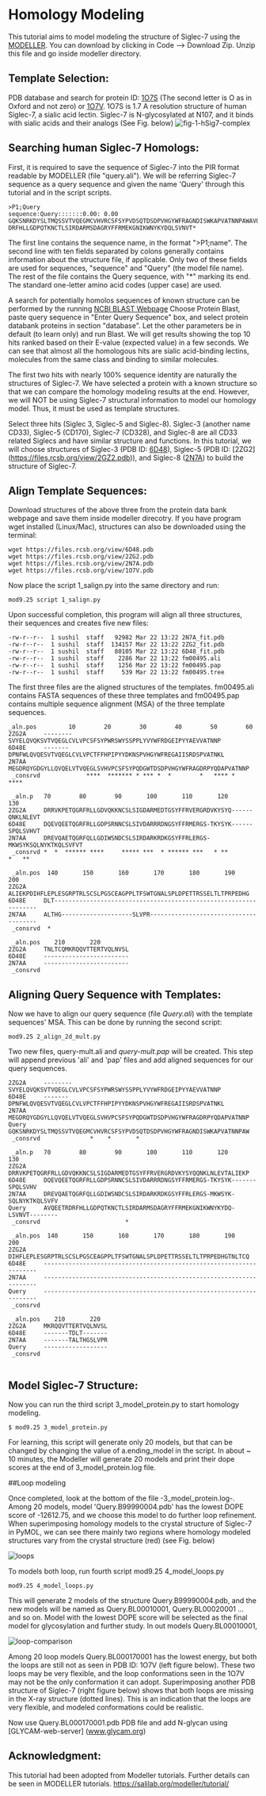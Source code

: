 # Homology Modeling
This tutorial aims to model modeling the structure of Siglec-7 using the [MODELLER](https://salilab.org/modeller). You can download by clicking in Code --> Download Zip. Unzip this file and go inside modeller directory. 

## Template Selection: 
PDB database and search for protein ID: [1O7S](https://www.rcsb.org/structure/1O7S) (The second letter is O as in Oxford and not zero) or [1O7V](https://www.rcsb.org/structure/1O7V). 1O7S is 1.7 A resolution structure of human Siglec-7, a sialic acid lectin. Siglec-7 is N-glycosylated at N107, and it binds with sialic acids and their analogs (See Fig. below)
![fig-1-hSig7-complex](https://user-images.githubusercontent.com/10772897/112083562-47527780-8b55-11eb-9143-99b7cb9a0d91.png)

## Searching human Siglec-7 Homologs: 
First, it is required to save the sequence of Siglec-7  into the PIR format readable by MODELLER (file "query.ali"). We will be referring Siglec-7 sequence as a query sequence and given the name 'Query' through this tutorial and in the script scripts.

```
>P1;Query
sequence:Query:::::::0.00: 0.00
GQKSNRKDYSLTMQSSVTVQEGMCVHVRCSFSYPVDSQTDSDPVHGYWFRAGNDISWKAPVATNNPAWAVQEETR
DRFHLLGDPQTKNCTLSIRDARMSDAGRYFFRMEKGNIKWNYKYDQLSVNVT*
```

The first line contains the sequence name, in the format ">P1;name". The second line with ten fields separated by colons generally contains information about the structure file, if applicable. Only two of these fields are used for sequences, "sequence" and "Query" (the model file name). The rest of the file contains the Query sequence, with "*" marking its end. The standard one-letter amino acid codes (upper case) are used.

A search for potentially homolos sequences of known structure can be performed by the running [NCBI BLAST Webpage](https://blast.ncbi.nlm.nih.gov/Blast.cgi)
Choose Protein Blast, paste query sequence in "Enter Query Sequence" box, and select protein databank proteins in section "database". Let the other parameters be in default (to learn only) and run Blast. We will get results showing the top 10 hits ranked based on their E-value (expected value) in a few seconds. We can see that almost all the homologous hits are sialic acid-binding lectins, molecules from the same class and binding to similar molecules.

The first two hits with nearly 100% sequence identity are naturally the structures of Siglec-7. We have selected a protein with a known structure so that we can compare the homology modeling results at the end. However, we will NOT be using Siglec-7 structural information to model our homology model. Thus, it must be used as template structures. 

Select three hits (Siglec 3, Siglec-5 and Siglec-8). Siglec-3 (another name CD33), Siglec-5 (CD170), Siglec-7 (CD328), and Siglec-8 are all CD33 related Siglecs and have similar structure and functions. In this tutorial, we will choose structures of Siglec-3 (PDB ID: [6D48](https://files.rcsb.org/view/6D48.pdb)), Siglec-5 (PDB ID: [2ZG2] (https://files.rcsb.org/view/2GZ2.pdb)), and Siglec-8 ([2N7A](https://files.rcsb.org/view/2N7A.pdb)) to build the structure of Siglec-7.


## Align Template Sequences:
Download structures of the above three from the protein data bank webpage and save them inside modeller direcotry. If you have program wget installed (Linux/Mac), structures can also be downloaded using the terminal:

```
wget https://files.rcsb.org/view/6D48.pdb
wget https://files.rcsb.org/view/2ZG2.pdb
wget https://files.rcsb.org/view/2N7A.pdb
wget https://files.rcsb.org/view/1O7V.pdb
```

Now place the script 1_salign.py into the same directory and run:
```
mod9.25 script 1_salign.py
```

Upon successful completion, this program will align all three structures, their sequences and creates five new files:
```
-rw-r--r--  1 sushil  staff   92982 Mar 22 13:22 2N7A_fit.pdb
-rw-r--r--  1 sushil  staff  134157 Mar 22 13:22 2ZG2_fit.pdb
-rw-r--r--  1 sushil  staff   80105 Mar 22 13:22 6D48_fit.pdb
-rw-r--r--  1 sushil  staff    2286 Mar 22 13:22 fm00495.ali
-rw-r--r--  1 sushil  staff    1256 Mar 22 13:22 fm00495.pap
-rw-r--r--  1 sushil  staff     539 Mar 22 13:22 fm00495.tree
```

The first three files are the aligned structures of the templates. fm00495.ali contains FASTA sequences of these three templates and fm00495.pap contains multiple sequence alignment (MSA) of the three template sequences.

```
_aln.pos         10        20        30        40        50        60
2ZG2A     --------SVYELQVQKSVTVQEGLCVLVPCSFSYPWRSWYSSPPLYVYWFRDGEIPYYAEVVATNNP 
6D48E     -------DPNFWLQVQESVTVQEGLCVLVPCTFFHPIPYYDKNSPVHGYWFREGAIISRDSPVATNKL 
2N7AA     MEGDRQYGDGYLLQVQELVTVQEGLSVHVPCSFSYPQDGWTDSDPVHGYWFRAGDRPYQDAPVATNNP 
 _consrvd             ****  ******* * *** *  *        *   **** *        ****

 _aln.p   70        80        90       100       110       120       130
2ZG2A     DRRVKPETQGRFRLLGDVQKKNCSLSIGDARMEDTGSYFFRVERGRDVKYSYQ------QNKLNLEVT 
6D48E     DQEVQEETQGRFRLLGDPSRNNCSLSIVDARRRDNGSYFFRMERGS-TKYSYK------SPQLSVHVT 
2N7AA     DREVQAETQGRFQLLGDIWSNDCSLSIRDARKRDKGSYFFRLERGS-MKWSYKSQLNYKTKQLSVFVT 
 _consrvd *  *  ****** ****     ***** ***  * ****** ***   * **          *   **

 _aln.pos  140       150       160       170       180       190       200
2ZG2A     ALIEKPDIHFLEPLESGRPTRLSCSLPGSCEAGPPLTFSWTGNALSPLDPETTRSSELTLTPRPEDHG 
6D48E     DLT----------------------------------------------------------------- 
2N7AA     ALTHG--------------------SLVPR-------------------------------------- 
 _consrvd  *

 _aln.pos    210       220
2ZG2A     TNLTCQMKRQQVTTERTVQLNVSL 
6D48E     ------------------------ 
2N7AA     ------------------------ 
 _consrvd

```


## Aligning Query Sequence with Templates:
Now we have to align our query sequence (file _Query.ali_) with the template sequences' MSA. This can be done by running the second script:
```
mod9.25 2_align_2d_mult.py 
```
Two new files, query-mult.ali and _query-mult.pap_ will be created. This step will append previous 'ali' and 'pap' files and add aligned sequences for our query sequences. 
```
2ZG2A     --------SVYELQVQKSVTVQEGLCVLVPCSFSYPWRSWYSSPPLYVYWFRDGEIPYYAEVVATNNP 
6D48E     -------DPNFWLQVQESVTVQEGLCVLVPCTFFHPIPYYDKNSPVHGYWFREGAIISRDSPVATNKL 
2N7AA     MEGDRQYGDGYLLQVQELVTVQEGLSVHVPCSFSYPQDGWTDSDPVHGYWFRAGDRPYQDAPVATNNP 
Query     GQKSNRKDYSLTMQSSVTVQEGMCVHVRCSFSYPVDSQTDSDPVHGYWFRAGNDISWKAPVATNNPAW 
 _consrvd              *    *       *

 _aln.p   70        80        90       100       110       120       130
2ZG2A     DRRVKPETQGRFRLLGDVQKKNCSLSIGDARMEDTGSYFFRVERGRDVKYSYQQNKLNLEVTALIEKP 
6D48E     DQEVQEETQGRFRLLGDPSRNNCSLSIVDARRRDNGSYFFRMERGS-TKYSYK-------SPQLSVHV 
2N7AA     DREVQAETQGRFQLLGDIWSNDCSLSIRDARKRDKGSYFFRLERGS-MKWSYK-SQLNYKTKQLSVFV 
Query     AVQEETRDRFHLLGDPQTKNCTLSIRDARMSDAGRYFFRMEKGNIKWNYKYDQ-LSVNVT-------- 
 _consrvd                        *

 _aln.pos  140       150       160       170       180       190       200
2ZG2A     DIHFLEPLESGRPTRLSCSLPGSCEAGPPLTFSWTGNALSPLDPETTRSSELTLTPRPEDHGTNLTCQ 
6D48E     -------------------------------------------------------------------- 
2N7AA     -------------------------------------------------------------------- 
Query     -------------------------------------------------------------------- 
 _consrvd

 _aln.pos    210       220
2ZG2A     MKRQQVTTERTVQLNVSL 
6D48E     -------TDLT------- 
2N7AA     -------TALTHGSLVPR 
Query     ------------------ 
 _consrvd


```

## Model Siglec-7 Structure:
Now you can run the third script 3_model_protein.py to start homology modeling. 

```
$ mod9.25 3_model_protein.py
```

For learning, this script will generate only 20 models, but that can be changed by changing the value of a.ending_model in the script. In about ~ 10 minutes, the Modeller will generate 20 models and print their dope scores at the end of 3_model_protein.log file. 

##Loop modeling

Once completed, look at the bottom of the file -3_model_protein.log-. Among 20 models, model 'Query.B99990004.pdb' has the lowest DOPE score of -12612.75, and we choose this model to do further loop refinement. When superimposing homology models to the crystal structure of Siglec-7 in PyMOL, we can see there mainly two regions where homology modeled structures vary from the crystal structure (red) (see Fig. below)

![loops](https://user-images.githubusercontent.com/10772897/112399483-4bf16a00-8cd4-11eb-9498-e900d0181621.png)

To models both loop, run fourth script mod9.25 4_model_loops.py 

```
mod9.25 4_model_loops.py 
```

This will generate 2 models of the structure Query.B99990004.pdb, and the new models will be named as Query.BL00010001, Query.BL00020001 ... and so on. Model with the lowest DOPE score will be selected as the final model for glycosylation and further study. In out models Query.BL00010001,

![loop-comparison](https://user-images.githubusercontent.com/10772897/112401419-80672500-8cd8-11eb-8691-b9089505d817.png)

Among 20 loop models Query.BL000170001 has the lowest energy, but both the loops are still not as seen in PDB ID: 1O7V (left figure below). These two loops may be very flexible, and the loop conformations seen in the 1O7V may not be the only conformation it can adopt. Superimposing another PDB structure of Siglec-7 (right figure below) shows that both loops are missing in the X-ray structure (dotted lines). This is an indication that the loops are very flexible, and modeled conformations could be realistic.  

Now use Query.BL000170001.pdb PDB file and add N-glycan using [GLYCAM-web-server] (www.glycam.org) 



## Acknowledgment:
This tutorial had been adopted from Modeller tutorials. Further details can be seen in MODELLER tutorials. https://salilab.org/modeller/tutorial/ 



